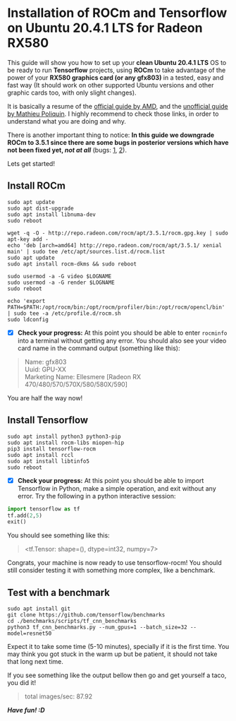 # Installation of ROCm and Tensorflow on Ubuntu 20.4.1 LTS for Radeon RX580 
This guide will show you how to set up your **clean Ubuntu 20.4.1 LTS** OS to be ready to run **Tensorflow** projects, using **ROCm** to take advantage of the power of your **RX580 graphics card (or any gfx803)** in a tested, easy and fast way (It should work on other supported Ubuntu versions and other graphic cards too, with only slight changes).

It is basically a resume of the [official guide by AMD](https://rocmdocs.amd.com/en/latest/Installation_Guide/Installation-Guide.html), and the [unofficial guide by Mathieu Poliquin](https://www.videogames.ai/Install-ROCM-Machine-Learning-AMD-GPU). I highly recommend to check those links, in order to understand what you are doing and why.

There is another important thing to notice: **In this guide we downgrade ROCm to 3.5.1 since there are some bugs in posterior versions which have not been fixed yet, *not at all*** (bugs: [1](https://github.com/RadeonOpenCompute/ROCm/issues/1269), [2](https://github.com/RadeonOpenCompute/ROCm/issues/1265)).

Lets get started!
## Install ROCm
```
sudo apt update
sudo apt dist-upgrade
sudo apt install libnuma-dev
sudo reboot
```
```
wget -q -O - http://repo.radeon.com/rocm/apt/3.5.1/rocm.gpg.key | sudo apt-key add -
echo 'deb [arch=amd64] http://repo.radeon.com/rocm/apt/3.5.1/ xenial main' | sudo tee /etc/apt/sources.list.d/rocm.list
sudo apt update
sudo apt install rocm-dkms && sudo reboot
```
```
sudo usermod -a -G video $LOGNAME
sudo usermod -a -G render $LOGNAME
sudo reboot
```
```
echo 'export PATH=$PATH:/opt/rocm/bin:/opt/rocm/profiler/bin:/opt/rocm/opencl/bin' | sudo tee -a /etc/profile.d/rocm.sh
sudo ldconfig
```
- [x] **Check your progress:** At this point you should be able to enter `rocminfo` into a terminal without getting any error. You should also see your video card name in the command output (something like this):
> Name:                    gfx803                             
> Uuid:                    GPU-XX                             
> Marketing Name:          Ellesmere [Radeon RX 470/480/570/570X/580/580X/590]

You are half the way now!
## Install Tensorflow
```
sudo apt install python3 python3-pip
sudo apt install rocm-libs miopen-hip
pip3 install tensorflow-rocm
sudo apt install rccl
sudo apt install libtinfo5
sudo reboot
```
- [x] **Check your progress:** At this point you should be able to import Tensorflow in Python, make a simple operation, and exit without any error. Try the following in a python interactive session:
```python
import tensorflow as tf
tf.add(2,5)
exit()
```
You should see something like this: 
> <tf.Tensor: shape=(), dtype=int32, numpy=7>

Congrats, your machine is now ready to use tensorflow-rocm! You should still consider testing it with something more complex, like a benchmark.
## Test with a benchmark
```
sudo apt install git
git clone https://github.com/tensorflow/benchmarks
cd ./benchmarks/scripts/tf_cnn_benchmarks
python3 tf_cnn_benchmarks.py --num_gpus=1 --batch_size=32 --model=resnet50
```
Expect it to take some time (5-10 minutes), specially if it is the first time. You may think you got stuck in the warm up but be patient, it should not take that long next time.

If you see something like the output bellow then go and get yourself a taco, you did it!
> total images/sec: 87.92

***Have fun! :D***
